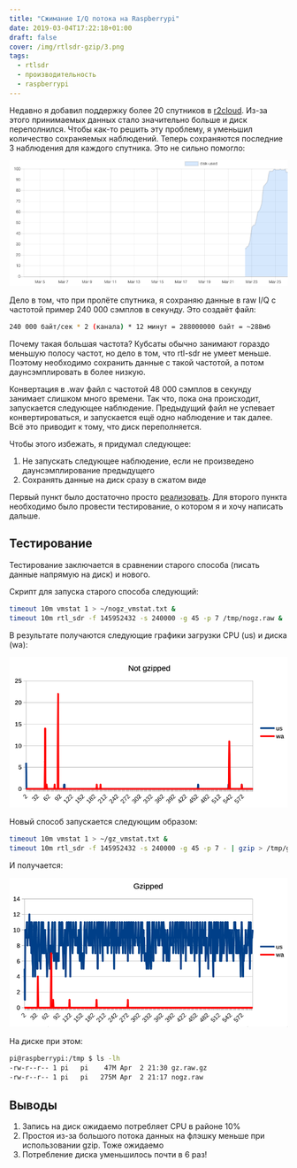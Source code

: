 ```yaml
---
title: "Сжимание I/Q потока на Raspberrypi"
date: 2019-03-04T17:22:18+01:00
draft: false
cover: /img/rtlsdr-gzip/3.png
tags:
  - rtlsdr
  - производительность
  - raspberrypi
---
```

Недавно я добавил поддержку более 20 спутников в [r2cloud](https://github.com/dernasherbrezon/r2cloud). Из-за этого принимаемых данных стало значительно больше и диск переполнился. Чтобы как-то решить эту проблему, я уменьшил количество сохраняемых наблюдений. Теперь сохраняются последние 3 наблюдения для каждого спутника. Это не сильно помогло:
 
![](/img/rtlsdr-gzip/1.png)
 
Дело в том, что при пролёте спутника, я сохраняю данные в raw I/Q с частотой пример 240 000 сэмплов в секунду. Это создаёт файл:

 ```bash
240 000 байт/сек * 2 (канала) * 12 минут = 288000000 байт = ~288мб
```

Почему такая большая частота? Кубсаты обычно занимают гораздо меньшую полосу частот, но дело в том, что rtl-sdr не умеет меньше. Поэтому необходимо сохранить данные с такой частотой, а потом даунсэмплировать в более низкую. 

Конвертация в .wav файл с частотой 48 000 сэмплов в секунду занимает слишком много времени. Так что, пока она происходит, запускается следующее наблюдение. Предыдущий файл не успевает конвертироваться, и запускается ещё одно наблюдение и так далее. Всё это приводит к тому, что диск переполняется.

Чтобы этого избежать, я придумал следующее:
 
 1. Не запускать следующее наблюдение, если не произведено даунсэмплирование предыдущего
 2. Сохранять данные на диск сразу в сжатом виде
 
Первый пункт было достаточно просто [реализовать](https://github.com/dernasherbrezon/r2cloud/commit/ba4550407a352d85134c0a9986e84e6bba184f89). Для второго пункта необходимо было провести тестирование, о котором я и хочу написать дальше.

## Тестирование
 
Тестирование заключается в сравнении старого способа (писать данные напрямую на диск) и нового.

Скрипт для запуска старого способа следующий:
 
 ```bash
timeout 10m vmstat 1 > ~/nogz_vmstat.txt &
timeout 10m rtl_sdr -f 145952432 -s 240000 -g 45 -p 7 /tmp/nogz.raw &
```

В результате получаются следующие графики загрузки CPU (us) и диска (wa):

![](/img/rtlsdr-gzip/2.png)
 
Новый способ запускается следующим образом:

 ```bash
timeout 10m vmstat 1 > ~/gz_vmstat.txt &
timeout 10m rtl_sdr -f 145952432 -s 240000 -g 45 -p 7 - | gzip > /tmp/gz.raw.gz &
```

И получается:

![](/img/rtlsdr-gzip/3.png)
 
На диске при этом:

 ```bash
pi@raspberrypi:/tmp $ ls -lh
-rw-r--r-- 1 pi   pi    47M Apr  2 21:30 gz.raw.gz
-rw-r--r-- 1 pi   pi   275M Apr  2 21:17 nogz.raw
```

## Выводы

 1. Запись на диск ожидаемо потребляет CPU в районе 10%
 2. Простоя из-за большого потока данных на флэшку меньше при использовании gzip. Тоже ожидаемо
 3. Потребление диска уменьшилось почти в 6 раз!